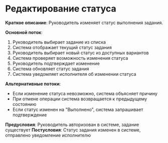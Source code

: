 # Редактирование статуса

**Краткое описание**: Руководитель изменяет статус выполнения задания.

**Основной поток**:
1. Руководитель выбирает задание из списка
2. Система отображает текущий статус задания
3. Руководитель выбирает новый статус из доступных вариантов
4. Система проверяет возможность изменения статуса
5. Руководитель подтверждает изменение
6. Система обновляет статус задания
7. Система уведомляет исполнителя об изменении статуса

**Альтернативные потоки**:
- Если изменение статуса невозможно, система объясняет причину
- При отмене операции система возвращается к предыдущему состоянию
- Если статус изменен на "Выполнено", система запрашивает подтверждение

**Предусловия**: Руководитель авторизован в системе, задание существует
**Постусловия**: Статус задания изменен в системе, отправлено уведомление исполнителю
